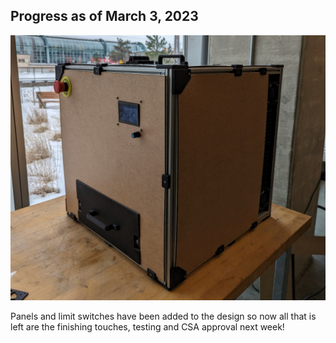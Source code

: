 ## Progress as of March 3, 2023

![](../images/Feb31.jpg)

Panels and limit switches have been added to the design so now all that is left are the finishing touches, testing and CSA approval next week!
